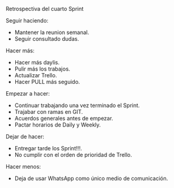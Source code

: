 Retrospectiva del cuarto Sprint

Seguir haciendo:

- Mantener la reunion semanal.
- Seguir consultado dudas.

Hacer más:

- Hacer más daylis.
- Pulir más los trabajos.
- Actualizar Trello.
- Hacer PULL más seguido.

Empezar a hacer:

- Continuar trabajando una vez terminado el Sprint.
- Trajabar con ramas en GIT.
- Acuerdos generales antes de empezar.
- Pactar horarios de Daily y Weekly.

Dejar de hacer:

- Entregar tarde los Sprint!!!.
- No cumplir con el orden de prioridad de Trello.

Hacer menos:

- Deja de usar WhatsApp como único medio de comunicación.
